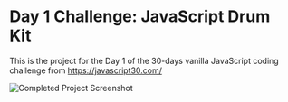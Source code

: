 # Day 1 Challenge: JavaScript Drum Kit

This is the project for the Day 1 of the 30-days vanilla JavaScript coding challenge from https://javascript30.com/

![Completed Project Screenshot](https://i.ibb.co/ws5kqgP/image.png)
